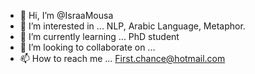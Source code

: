 - 👋 Hi, I’m @IsraaMousa
- 👀 I’m interested in ... NLP, Arabic Language, Metaphor.
- 🌱 I’m currently learning ... PhD student
- 💞️ I’m looking to collaborate on ...
- 📫 How to reach me ... First.chance@hotmail.com

<!---
IsraaMousa/IsraaMousa is a ✨ special ✨ repository because its `README.md` (this file) appears on your GitHub profile.
You can click the Preview link to take a look at your changes.
--->
